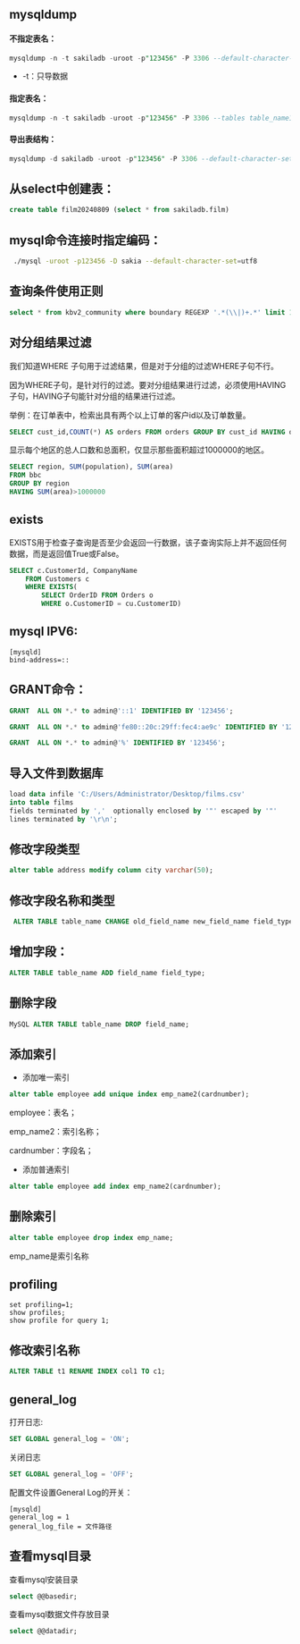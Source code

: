 ## mysqldump

#### 不指定表名：
```sql
mysqldump -n -t sakiladb -uroot -p"123456" -P 3306 --default-character-set=utf8 --where="OccurredTime>'2016-12-01 00:00:00'" > /root/data/sakiladb.sql
```

- -t：只导数据
#### 指定表名：
```sql
mysqldump -n -t sakiladb -uroot -p"123456" -P 3306 --tables table_name1 table_name2 --default-character-set=utf8 --where="OccurredTime>'2016-12-01 00:00:00'" > /root/data/sakiladb.sql
```

#### 导出表结构：
```sql
mysqldump -d sakiladb -uroot -p"123456" -P 3306 --default-character-set=utf8 > /root/data/sakiladb.sql
```


## 从select中创建表：
```sql
create table film20240809 (select * from sakiladb.film)
```

## mysql命令连接时指定编码：
```sh
 ./mysql -uroot -p123456 -D sakia --default-character-set=utf8 
```

## 查询条件使用正则
```sql
select * from kbv2_community where boundary REGEXP '.*(\\|)+.*' limit 10
```

## 对分组结果过滤

我们知道WHERE 子句用于过滤结果，但是对于分组的过滤WHERE子句不行。

因为WHERE子句，是针对行的过滤。要对分组结果进行过滤，必须使用HAVING子句，HAVING子句能针对分组的结果进行过滤。

举例：在订单表中，检索出具有两个以上订单的客户id以及订单数量。
```sql
SELECT cust_id,COUNT(*) AS orders FROM orders GROUP BY cust_id HAVING orders>=2;
```

显示每个地区的总人口数和总面积，仅显示那些面积超过1000000的地区。
```sql
SELECT region, SUM(population), SUM(area)
FROM bbc
GROUP BY region
HAVING SUM(area)>1000000
```

## exists

EXISTS用于检查子查询是否至少会返回一行数据，该子查询实际上并不返回任何数据，而是返回值True或False。

```sql
SELECT c.CustomerId, CompanyName  
	FROM Customers c  
	WHERE EXISTS(  
	    SELECT OrderID FROM Orders o  
	    WHERE o.CustomerID = cu.CustomerID)  
```


##  mysql IPV6:
```
[mysqld]
bind-address=::
```

## GRANT命令：
```sql
GRANT  ALL ON *.* to admin@'::1' IDENTIFIED BY '123456';

GRANT  ALL ON *.* to admin@'fe80::20c:29ff:fec4:ae9c' IDENTIFIED BY '123456';

GRANT  ALL ON *.* to admin@'%' IDENTIFIED BY '123456';
```

## 导入文件到数据库
```sql
load data infile 'C:/Users/Administrator/Desktop/films.csv'   
into table films    
fields terminated by ','  optionally enclosed by '"' escaped by '"'   
lines terminated by '\r\n';
```
## 修改字段类型
```sql
alter table address modify column city varchar(50);
```

## 修改字段名称和类型
```sql
 ALTER TABLE table_name CHANGE old_field_name new_field_name field_type;
```

## 增加字段：
```sql
ALTER TABLE table_name ADD field_name field_type;
```

## 删除字段
```sql
MySQL ALTER TABLE table_name DROP field_name;
```

## 添加索引

- 添加唯一索引
```sql
alter table employee add unique index emp_name2(cardnumber);
```
employee：表名；

emp_name2：索引名称；

cardnumber：字段名；

- 添加普通索引
```sql
alter table employee add index emp_name2(cardnumber);
```


## 删除索引

```sql
alter table employee drop index emp_name;
```
emp_name是索引名称

## profiling
```
set profiling=1;
show profiles;
show profile for query 1; 
```

## 修改索引名称
```sql
ALTER TABLE t1 RENAME INDEX col1 TO c1;
```

## general_log

打开日志:
```sql
SET GLOBAL general_log = 'ON';
```

关闭日志
```sql
SET GLOBAL general_log = 'OFF';
```

配置文件设置General Log的开关：
```
[mysqld]
general_log = 1
general_log_file = 文件路径
```

## 查看mysql目录
查看mysql安装目录
```sql
select @@basedir;
```

查看mysql数据文件存放目录
```sql
select @@datadir;
```





